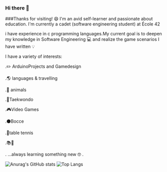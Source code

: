 ### Hi there 👋

###Thanks for visiting! 😄
I'm an avid self-learner and passionate about education. I'm currently a cadet (software engineering student) at École 42

i have experience in c programming languages.My current goal is to deepen my 
knowledge in Software Engineering 💻 and realize the game scenarios I have written 💡

I have a variety of interests:

 .✏️ ArduinoProjects and Gamedesign
 
 .🌎 languages & travelling

 .🐾 animals
 
 .🥋Taekwondo
 
 .🎮Video Games
 
 .⚫Bocce
 
 .🏓table tennis
 
 .📚📖
 
 . ...always learning something new 🤓
 .

![Anurag's GitHub stats](https://github-readme-stats.vercel.app/api?username=furkankrmz&show_icons=true&theme=radical) 
![Top Langs](https://github-readme-stats.vercel.app/api/top-langs/?username=furkankrmz&layout=compact)




 
